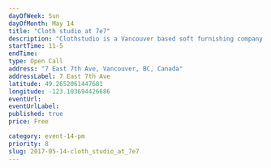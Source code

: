 ```yaml
---
dayOfWeek: Sun
dayOfMonth: May 14
title: "Cloth studio at 7e7"
description: "Clothstudio is a Vancouver based soft furnishing company with a passion for natural materials, particularly linen. Both 7e7 and Clothstudio share a love of linen and propose to host a casual yet informative afternoon around the beauty and uses of this material."
startTime: 11-5
endTime: 
type: Open Call
address: "7 East 7th Ave, Vancouver, BC, Canada"
addressLabel: 7 East 7th Ave
latitude: 49.2652061447681
longitude: -123.103694426686
eventUrl: 
eventUrlLabel: 
published: true
price: Free

category: event-14-pm
priority: 8
slug: 2017-05-14-cloth_studio_at_7e7
---
```

